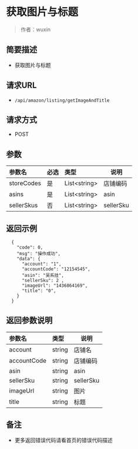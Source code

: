 # 获取图片与标题

> 作者：wuxin

## 简要描述

- 获取图片与标题

## 请求URL
- `/api/amazon/listing/getImageAndTitle`
  
## 请求方式
- POST 

## 参数

|参数名|必选|类型|说明|
|:----    |:---|:----- |-----   |
|storeCodes |是  |List&lt;string> |店铺编码   |
|asins |是  | List&lt;string> | asin    |
|sellerSkus     |否  |List&lt;string> | sellerSku    |

## 返回示例 

``` 
  {
    "code": 0,
	"msg": "操作成功",
    "data": {
      "account": "1",
      "accountCode": "12154545",
      "asin": "吴系挂",
      "sellerSku": 2 ,
      "imageUrl": "1436864169",
      "title": "0",
    }
  }
```

## 返回参数说明 

|参数名|类型|说明|
|:-----  |:-----|-----                           |
|account |string   |店铺名 |
|accountCode |string   |店铺编码 |
|asin |string   |asin |
|sellerSku |string   |sellerSku |
|imageUrl |string   |图片 |
|title |string   |标题 |

## 备注 

- 更多返回错误代码请看首页的错误代码描述